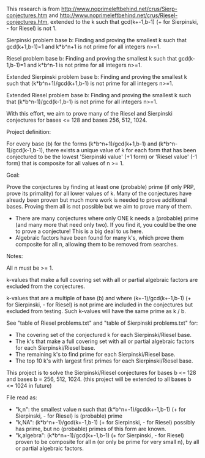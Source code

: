 This research is from http://www.noprimeleftbehind.net/crus/Sierp-conjectures.htm and http://www.noprimeleftbehind.net/crus/Riesel-conjectures.htm, extended to the k such that gcd(k+-1,b-1) (+ for Sierpinski, - for Riesel) is not 1.

Sierpinski problem base b:
Finding and proving the smallest k such that gcd(k+1,b-1)=1 and k\*b^n+1 is not prime for all integers n>=1.

Riesel problem base b:
Finding and proving the smallest k such that gcd(k-1,b-1)=1 and k\*b^n-1 is not prime for all integers n>=1.

Extended Sierpinski problem base b:
Finding and proving the smallest k such that (k\*b^n+1)/gcd(k+1,b-1) is not prime for all integers n>=1.

Extended Riesel problem base b:
Finding and proving the smallest k such that (k\*b^n-1)/gcd(k-1,b-1) is not prime for all integers n>=1.

With this effort, we aim to prove many of the Riesel and Sierpinski conjectures for bases <= 128 and bases 256, 512, 1024.

Project definition:

For every base (b) for the forms (k\*b^n+1)/gcd(k+1,b-1) and (k\*b^n-1)/gcd(k-1,b-1), there exists a unique value of k for each form that has been conjectured to be the lowest 'Sierpinski value' (+1 form) or 'Riesel value' (-1 form) that is composite for all values of n >= 1.

Goal:

Prove the conjectures by finding at least one (probable) prime (if only PRP, prove its primality) for all lower values of k. Many of the conjectures have already been proven but much more work is needed to prove additional bases. Proving them all is not possible but we aim to prove many of them.

* There are many conjectures where only ONE k needs a (probable) prime (and many more that need only two). If you find it, you could be the one to prove a conjecture! This is a big deal to us here.
* Algebraic factors have been found for many k's, which prove them composite for all n, allowing them to be removed from searches.

Notes:

All n must be >= 1.

k-values that make a full covering set with all or partial algebraic factors are excluded from the conjectures.

k-values that are a multiple of base (b) and where (k+-1)/gcd(k+-1,b-1) (+ for Sierpinski, - for Riesel) is not prime are included in the conjectures but excluded from testing.
Such k-values will have the same prime as k / b.

See "table of Riesel problems.txt" and "table of Sierpinski problems.txt" for:

* The covering set of the conjectured k for each Sierpinski/Riesel base.
* The k's that make a full covering set with all or partial algebraic factors for each Sierpinski/Riesel base.
* The remaining k's to find prime for each Sierpinski/Riesel base.
* The top 10 k's with largest first primes for each Sierpinski/Riesel base.

This project is to solve the Sierpinski/Riesel conjectures for bases b <= 128 and bases b = 256, 512, 1024. (this project will be extended to all bases b <= 1024 in future)

File read as:

* "k,n": the smallest value n such that (k\*b^n+-1)/gcd(k+-1,b-1) (+ for Sierpinski, - for Riesel) is (probable) prime
* "k,NA": (k\*b^n+-1)/gcd(k+-1,b-1) (+ for Sierpinski, - for Riesel) possibly has prime, but no (probable) primes of this form are known.
* "k,algebra": (k\*b^n+-1)/gcd(k+-1,b-1) (+ for Sierpinski, - for Riesel) proven to be composite for all n (or only be prime for very small n), by all or partial algebraic factors.

